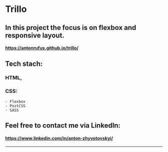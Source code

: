 # Trillo 

## In this project the focus is on flexbox and responsive layout. 

#### https://antonrufus.github.io/trillo/

## Tech stach:

  ### HTML,

  ### CSS:
    - Flexbox
    - PostCSS
    - SASS

## Feel free to contact me via LinkedIn: 

#### https://www.linkedin.com/in/anton-zhyvotovskyi/


--------
